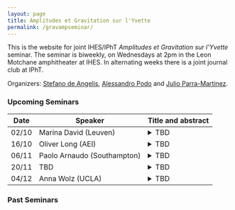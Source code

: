 ```yaml
---
layout: page
title: Amplitudes et Gravitation sur l'Yvette
permalink: /gravampseminar/
---
```



This is the website for joint IHES/IPhT *Amplitudes et Gravitation sur l'Yvette* seminar. 
The seminar is biweekly, on Wednesdays at 2pm in the Leon Motchane amphitheater at IHES. 
In alternating weeks there is a joint journal club at IPhT.

Organizers: [Stefano de Angelis](mailto:stefano.de-angelis@ipht.fr), [Alessandro Podo](mailto:dkosmopoulos@physics.ucla.edu) and [Julio Parra-Martinez](mailto:ap3964@columbia.edu). 


### Upcoming Seminars ###

| Date  | Speaker                     | Title and abstract                                |
|-------|-----------------------------|---------------------------------------------------|
| 02/10 | Marina David (Leuven)       | <details><summary>TBD</summary><br>Abstract</details>|
| 16/10 | Oliver Long (AEI)           | <details><summary>TBD</summary><br>Abstract</details>|
| 06/11 | Paolo Arnaudo (Southampton) | <details><summary>TBD</summary><br>Abstract</details>|
| 20/11 | TBD                         | <details><summary>TBD</summary><br>Abstract</details>|
| 04/12 | Anna Wolz (UCLA)            | <details><summary>TBD</summary><br>Abstract</details>|

### Past Seminars ###
